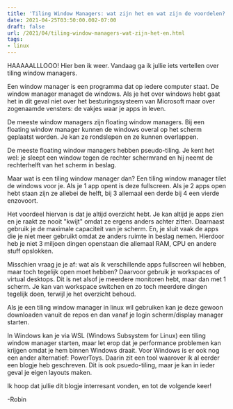 ```yaml
---
title: 'Tiling Window Managers: wat zijn het en wat zijn de voordelen?'
date: 2021-04-25T03:50:00.002-07:00
draft: false
url: /2021/04/tiling-window-managers-wat-zijn-het-en.html
tags: 
- linux
---
```


HAAAAALLLOOO! Hier ben ik weer. Vandaag ga ik jullie iets vertellen over tiling window managers.

Een window manager is een programma dat op iedere computer staat. De window manager managet de windows. Als je het over windows hebt gaat het in dit geval niet over het besturingssysteem van Microsoft maar over zogenaamde vensters: de vakjes waar je apps in leven.

De meeste window managers zijn floating window managers. Bij een floating window manager kunnen de windows overal op het scherm geplaatst worden. Je kan ze rondslepen en ze kunnen overlappen.

De meeste floating window managers hebben pseudo-tiling. Je kent het wel: je sleept een window tegen de rechter schermrand en hij neemt de rechterhelft van het scherm in beslag.

Maar wat is een tiling window manager dan? Een tiling window manager tilet de windows voor je. Als je 1 app opent is deze fullscreen. Als je 2 apps open hebt staan zijn ze allebei de helft, bij 3 allemaal een derde bij 4 een vierde enzovoort.

Het voordeel hiervan is dat je altijd overzicht hebt. Je kan altijd je apps zien en je raakt ze nooit "kwijt" omdat ze ergens anders achter zitten. Daarnaast gebruik je de maximale capaciteit van je scherm. En, je sluit vaak de apps die je niet meer gebruikt omdat ze anders ruimte in beslag nemen. Hierdoor heb je niet 3 miljoen dingen openstaan die allemaal RAM, CPU en andere stuff opslokken.

Misschien vraag je je af: wat als ik verschillende apps fullscreen wil hebben, maar toch tegelijk open moet hebben? Daarvoor gebruik je workspaces of virtual desktops. Dit is net alsof je meerdere monitoren hebt, maar dan met 1 scherm. Je kan van workspace switchen en zo toch meerdere dingen tegelijk doen, terwijl je het overzicht behoud.

Als je een tiling window manager in linux wil gebruiken kan je deze gewoon downloaden vanuit de repos en dan vanaf je login scherm/display manager starten.

In Windows kan je via WSL (Windows Subsystem for Linux) een tiling window manager starten, maar let erop dat je performance problemen kan krijgen omdat je hem binnen Windows draait. Voor Windows is er ook nog een ander alternatief: PowerToys. Daarin zit een tool waarover ik al eerder een blogje heb geschreven. Dit is ook psuedo-tiling, maar je kan in ieder geval je eigen layouts maken.

Ik hoop dat jullie dit blogje interresant vonden, en tot de volgende keer!

\-Robin
